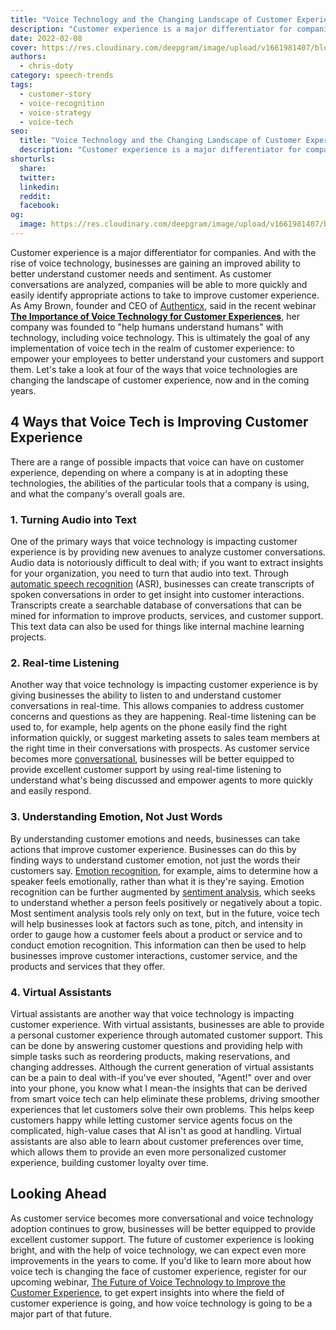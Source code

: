 ```yaml
---
title: "Voice Technology and the Changing Landscape of Customer Experience"
description: "Customer experience is a major differentiator for companies, and voice is providing new ways to drive incredible customer interactions."
date: 2022-02-08
cover: https://res.cloudinary.com/deepgram/image/upload/v1661981407/blog/voice-technology-customer-experience/voice-tech-and-changing-landscape-of-CX-thumb-554x.png
authors:
  - chris-doty
category: speech-trends
tags:
  - customer-story
  - voice-recognition
  - voice-strategy
  - voice-tech
seo:
  title: "Voice Technology and the Changing Landscape of Customer Experience"
  description: "Customer experience is a major differentiator for companies, and voice is providing new ways to drive incredible customer interactions."
shorturls:
  share: 
  twitter: 
  linkedin: 
  reddit: 
  facebook: 
og:
  image: https://res.cloudinary.com/deepgram/image/upload/v1661981407/blog/voice-technology-customer-experience/voice-tech-and-changing-landscape-of-CX-thumb-554x.png
---
```


Customer experience is a major differentiator for companies. And with the rise of voice technology, businesses are gaining an improved ability to better understand customer needs and sentiment. As customer conversations are analyzed, companies will be able to more quickly and easily identify appropriate actions to take to improve customer experience. As Amy Brown, founder and CEO of [Authenticx](https://authenticx.com/), said in the recent webinar [**The Importance of Voice Technology for Customer Experiences**](https://offers.deepgram.com/importance-of-voice-technology-for-customer-experiences-on-demand), her company was founded to "help humans understand humans" with technology, including voice technology. This is ultimately the goal of any implementation of voice tech in the realm of customer experience: to empower your employees to better understand your customers and support them. Let's take a look at four of the ways that voice technologies are changing the landscape of customer experience, now and in the coming years.

## 4 Ways that Voice Tech is Improving Customer Experience

There are a range of possible impacts that voice can have on customer experience, depending on where a company is at in adopting these technologies, the abilities of the particular tools that a company is using, and what the company's overall goals are.

### 1\. Turning Audio into Text

One of the primary ways that voice technology is impacting customer experience is by providing new avenues to analyze customer conversations. Audio data is notoriously difficult to deal with; if you want to extract insights for your organization, you need to turn that audio into text. Through [automatic speech recognition](https://blog.deepgram.com/what-is-asr/) (ASR), businesses can create transcripts of spoken conversations in order to get insight into customer interactions. Transcripts create a searchable database of conversations that can be mined for information to improve products, services, and customer support. This text data can also be used for things like internal machine learning projects.

<whitepaper whitepaper="latest"></whitepaper>



### 2\. Real-time Listening

Another way that voice technology is impacting customer experience is by giving businesses the ability to listen to and understand customer conversations in real-time. This allows companies to address customer concerns and questions as they are happening. Real-time listening can be used to, for example, help agents on the phone easily find the right information quickly, or suggest marketing assets to sales team members at the right time in their conversations with prospects. As customer service becomes more [conversational](https://deepgram.com/solutions/voicebots/), businesses will be better equipped to provide excellent customer support by using real-time listening to understand what's being discussed and empower agents to more quickly and easily respond.

### 3\. Understanding Emotion, Not Just Words

By understanding customer emotions and needs, businesses can take actions that improve customer experience. Businesses can do this by finding ways to understand customer emotion, not just the words their customers say. [Emotion recognition](https://blog.deepgram.com/sentiment-analysis-emotion-regulation-difference/), for example, aims to determine how a speaker feels emotionally, rather than what it is they're saying. Emotion recognition can be further augmented by [sentiment analysis](https://deepgram.com/blog/sentiment-analysis-emotion-regulation-difference/), which seeks to understand whether a person feels positively or negatively about a topic. Most sentiment analysis tools rely only on text, but in the future, voice tech will help businesses look at factors such as tone, pitch, and intensity in order to gauge how a customer feels about a product or service and to conduct emotion recognition. This information can then be used to help businesses improve customer interactions, customer service, and the products and services that they offer.

### 4\. Virtual Assistants

Virtual assistants are another way that voice technology is impacting customer experience. With virtual assistants, businesses are able to provide a personal customer experience through automated customer support. This can be done by answering customer questions and providing help with simple tasks such as reordering products, making reservations, and changing addresses. Although the current generation of virtual assistants can be a pain to deal with-if you've ever shouted, "Agent!" over and over into your phone, you know what I mean-the insights that can be derived from smart voice tech can help eliminate these problems, driving smoother experiences that let customers solve their own problems. This helps keep customers happy while letting customer service agents focus on the complicated, high-value cases that AI isn't as good at handling. Virtual assistants are also able to learn about customer preferences over time, which allows them to provide an even more personalized customer experience, building customer loyalty over time.

## Looking Ahead

As customer service becomes more conversational and voice technology adoption continues to grow, businesses will be better equipped to provide excellent customer support. The future of customer experience is looking bright, and with the help of voice technology, we can expect even more improvements in the years to come.  If you'd like to learn more about how voice tech is changing the face of customer experience, register for our upcoming webinar, [The Future of Voice Technology to Improve the Customer Experience](https://offers.deepgram.com/the-future-of-voice-technology-in-customer-experience), to get expert insights into where the field of customer experience is going, and how voice technology is going to be a major part of that future.
